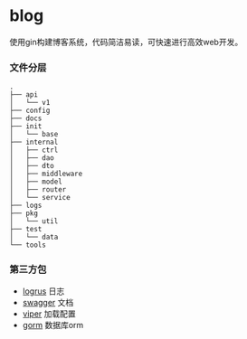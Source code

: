 # blog

使用gin构建博客系统，代码简洁易读，可快速进行高效web开发。

### 文件分层
```
.
├── api
│   └── v1
├── config
├── docs
├── init
│   └── base
├── internal
│   ├── ctrl
│   ├── dao
│   ├── dto
│   ├── middleware
│   ├── model
│   ├── router
│   └── service
├── logs
├── pkg
│   └── util
├── test
│   └── data
└── tools
```
### 第三方包
- [logrus](https://github.com/sirupsen/logrus) 日志
- [swagger](https://github.com/swaggo/gin-swagger) 文档
- [viper](https://github.com/spf13/viper) 加载配置
- [gorm](https://github.com/jinzhu/gorm) 数据库orm